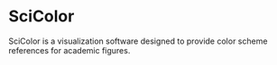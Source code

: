 # SciColor
SciColor is a visualization software designed to provide color scheme references for academic figures.
